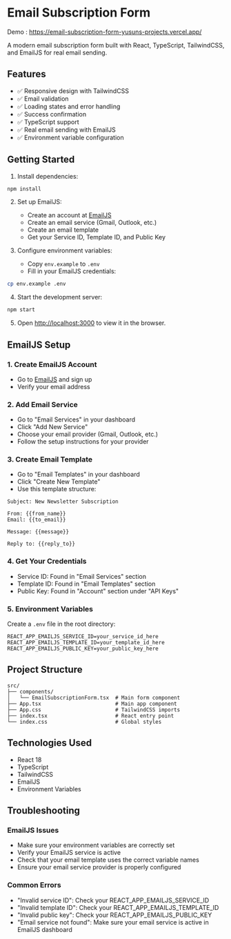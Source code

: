 # Email Subscription Form

Demo : https://email-subscription-form-yusuns-projects.vercel.app/

A modern email subscription form built with React, TypeScript, TailwindCSS, and EmailJS for real email sending.

## Features

- ✅ Responsive design with TailwindCSS
- ✅ Email validation
- ✅ Loading states and error handling
- ✅ Success confirmation
- ✅ TypeScript support
- ✅ Real email sending with EmailJS
- ✅ Environment variable configuration

## Getting Started

1. Install dependencies:
```bash
npm install
```

2. Set up EmailJS:
   - Create an account at [EmailJS](https://www.emailjs.com/)
   - Create an email service (Gmail, Outlook, etc.)
   - Create an email template
   - Get your Service ID, Template ID, and Public Key

3. Configure environment variables:
   - Copy `env.example` to `.env`
   - Fill in your EmailJS credentials:
```bash
cp env.example .env
```

4. Start the development server:
```bash
npm start
```

5. Open [http://localhost:3000](http://localhost:3000) to view it in the browser.

## EmailJS Setup

### 1. Create EmailJS Account
- Go to [EmailJS](https://www.emailjs.com/) and sign up
- Verify your email address

### 2. Add Email Service
- Go to "Email Services" in your dashboard
- Click "Add New Service"
- Choose your email provider (Gmail, Outlook, etc.)
- Follow the setup instructions for your provider

### 3. Create Email Template
- Go to "Email Templates" in your dashboard
- Click "Create New Template"
- Use this template structure:
```
Subject: New Newsletter Subscription

From: {{from_name}}
Email: {{to_email}}

Message: {{message}}

Reply to: {{reply_to}}
```

### 4. Get Your Credentials
- Service ID: Found in "Email Services" section
- Template ID: Found in "Email Templates" section  
- Public Key: Found in "Account" section under "API Keys"

### 5. Environment Variables
Create a `.env` file in the root directory:
```env
REACT_APP_EMAILJS_SERVICE_ID=your_service_id_here
REACT_APP_EMAILJS_TEMPLATE_ID=your_template_id_here
REACT_APP_EMAILJS_PUBLIC_KEY=your_public_key_here
```

## Project Structure

```
src/
├── components/
│   └── EmailSubscriptionForm.tsx  # Main form component
├── App.tsx                        # Main app component
├── App.css                        # TailwindCSS imports
├── index.tsx                      # React entry point
└── index.css                      # Global styles
```

## Technologies Used

- React 18
- TypeScript
- TailwindCSS
- EmailJS
- Environment Variables

## Troubleshooting

### EmailJS Issues
- Make sure your environment variables are correctly set
- Verify your EmailJS service is active
- Check that your email template uses the correct variable names
- Ensure your email service provider is properly configured

### Common Errors
- "Invalid service ID": Check your REACT_APP_EMAILJS_SERVICE_ID
- "Invalid template ID": Check your REACT_APP_EMAILJS_TEMPLATE_ID  
- "Invalid public key": Check your REACT_APP_EMAILJS_PUBLIC_KEY
- "Email service not found": Make sure your email service is active in EmailJS dashboard
